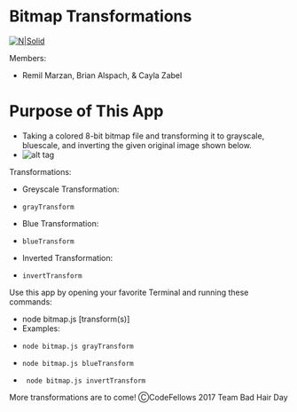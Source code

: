 # Bitmap Transformations

[![N|Solid](https://cldup.com/dTxpPi9lDf.thumb.png)](https://nodesource.com/products/nsolid)

Members:
  - Remil Marzan, Brian Alspach, & Cayla Zabel

# Purpose of This App

  - Taking a colored 8-bit bitmap file and transforming it to grayscale, bluescale, and inverting the given original image shown below.
  - ![alt tag](../img/palette-bitmap.bmp)


Transformations:
  - Greyscale Transformation:
  -     grayTransform
  - Blue Transformation:
  -     blueTransform
  - Inverted Transformation:
  -     invertTransform

Use this app by opening your favorite Terminal and running these commands:
- node bitmap.js [transform(s)]
 - Examples:
  -     node bitmap.js grayTransform
  -     node bitmap.js blueTransform
  -      node bitmap.js invertTransform

More transformations are to come!
ⒸCodeFellows 2017 Team Bad Hair Day

